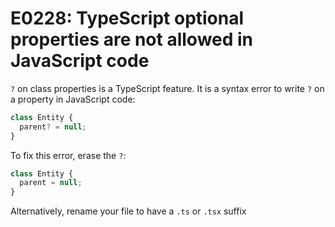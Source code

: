 # E0228: TypeScript optional properties are not allowed in JavaScript code

`?` on class properties is a TypeScript feature. It is a syntax error to write
`?` on a property in JavaScript code:

```javascript
class Entity {
  parent? = null;
}
```

To fix this error, erase the `?`:

```javascript
class Entity {
  parent = null;
}
```

Alternatively, rename your file to have a `.ts` or `.tsx` suffix
